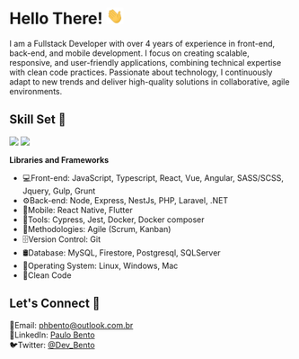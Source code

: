


<h1>Hello There! <img  src="https://raw.githubusercontent.com/ABSphreak/ABSphreak/master/gifs/Hi.gif" width="30px"></h1>

I am a Fullstack Developer with over 4 years of experience in front-end, back-end, and mobile development. I focus on creating scalable, responsive, and user-friendly applications, combining technical expertise with clean code practices. Passionate about technology, I continuously adapt to new trends and deliver high-quality solutions in collaborative, agile environments.

## Skill Set :muscle:

<img src="https://github-readme-stats.vercel.app/api?username=paulohenriquebento&show_icons=true&theme=tokyonight"> <img src= "https://github-readme-stats.vercel.app/api/top-langs/?username=paulohenriquebento&layout=compact&theme=tokyonight">

**Libraries and Frameworks**

-   💻Front-end: JavaScript, Typescript, React, Vue, Angular, SASS/SCSS, Jquery, Gulp, Grunt
-   ⚙️Back-end: Node, Express, NestJs, PHP, Laravel, .NET
-   📱Mobile: React Native, Flutter
-   🔧Tools: Cypress, Jest, Docker, Docker composer
-   🚀Methodologies: Agile (Scrum, Kanban)
-   🗄️Version Control: Git
-   🛢️Database: MySQL, Firestore, Postgresql, SQLServer
-   🐧Operating System: Linux, Windows, Mac
-   🧹Clean Code

## Let's Connect :handshake:

📧Email: [phbento@outlook.com.br](mailto:your@email.com) <br>
💼LinkedIn: <a href="https://www.linkedin.com/in/paulo-bento-b9551515a/">Paulo Bento</a> <br>
:bird:Twitter: <a href="https://twitter.com/Dev_Bento">@Dev_Bento</a>
